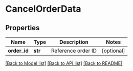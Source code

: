 # CancelOrderData

## Properties
Name | Type | Description | Notes
------------ | ------------- | ------------- | -------------
**order_id** | **str** | Reference order ID | [optional] 

[[Back to Model list]](../README.md#documentation-for-models) [[Back to API list]](../README.md#documentation-for-api-endpoints) [[Back to README]](../README.md)

